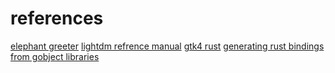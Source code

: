 # references

[elephant greeter](https://github.com/max-moser/lightdm-elephant-greeter/blob/main/elephant-greeter.py)
[lightdm refrence manual](http://people.ubuntu.com/~robert-ancell/lightdm/reference/)
[gtk4 rust](https://gtk-rs.org/gtk4-rs/stable/latest/book/composite_templates.html)
[generating rust bindings from gobject libraries](https://gtk-rs.org/gir/book/tutorial/introduction.html)
